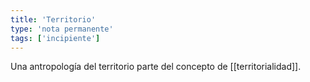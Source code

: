 ```yaml
---
title: 'Territorio'
type: 'nota permanente'
tags: ['incipiente']
---
```


Una antropología del territorio parte del concepto de [[territorialidad]].
